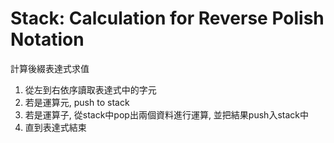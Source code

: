 # Stack: Calculation for Reverse Polish Notation

計算後綴表達式求值

1. 從左到右依序讀取表達式中的字元
2. 若是運算元, push to stack
3. 若是運算子, 從stack中pop出兩個資料進行運算, 並把結果push入stack中
4. 直到表達式結束 



